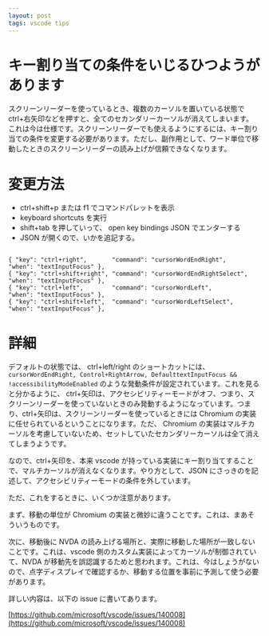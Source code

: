 ```yaml
---
layout: post
tags: vscode tips
---
```


# キー割り当ての条件をいじるひつようがあります

スクリーンリーダーを使っているとき、複数のカーソルを置いている状態で ctrl+右矢印などを押すと、全てのセカンダリーカーソルが消えてしまいます。これは今は仕様です。スクリーンリーダーでも使えるようにするには、キー割り当ての条件を変更する必要があります。ただし、副作用として、ワード単位で移動したときのスクリーンリーダーの読み上げが信頼できなくなります。

# 変更方法

- ctrl+shift+p または f1 でコマンドパレットを表示
- keyboard shortcuts を実行
- shift+tab を押していって、 open key bindings JSON でエンターする
- JSON が開くので、いかを追記する。

```

{ "key": "ctrl+right",       "command": "cursorWordEndRight",       "when": "textInputFocus" },
{ "key": "ctrl+shift+right", "command": "cursorWordEndRightSelect", "when": "textInputFocus" },
{ "key": "ctrl+left",        "command": "cursorWordLeft",           "when": "textInputFocus" },
{ "key": "ctrl+shift+left",  "command": "cursorWordLeftSelect",     "when": "textInputFocus" },

```

# 詳細

デフォルトの状態では、 ctrl+left/right のショートカットには、 `cursorWordEndRight, Control+RightArrow, DefaulttextInputFocus && !accessibilityModeEnabled` のような発動条件が設定されています。これを見ると分かるように、 ctrl+矢印は、アクセシビリティーモードがオフ、つまり、スクリーンリーダーを使っていないときのみ発動するようになっています。つまり、ctrl+矢印は、スクリーンリーダーを使っているときには Chromium の実装に任せられているということになります。ただ、 Chromium の実装はマルチカーソルを考慮していないため、セットしていたセカンダリーカーソルは全て消えてしまうようです。

なので、ctrl+矢印を、本来 vscode が持っている実装にキー割り当てすることで、マルチカーソルが消えなくなります。やり方として、JSON にさっきのを記述して、アクセシビリティーモードの条件を外しています。

ただ、これをするときに、いくつか注意があります。

まず、移動の単位が Chromium の実装と微妙に違うことです。これは、まあそういうものです。

次に、移動後に NVDA の読み上げる場所と、実際に移動した場所が一致しないことです。これは、vscode 側のカスタム実装によってカーソルが制御されていて、NVDA が移動先を誤認識するためと思われます。これは、今はしょうがないので、点字ディスプレイで確認するか、移動する位置を事前に予測して使う必要があります。

詳しい内容は、以下の issue に書いてあります。

[https://github.com/microsoft/vscode/issues/140008](https://github.com/microsoft/vscode/issues/140008)
